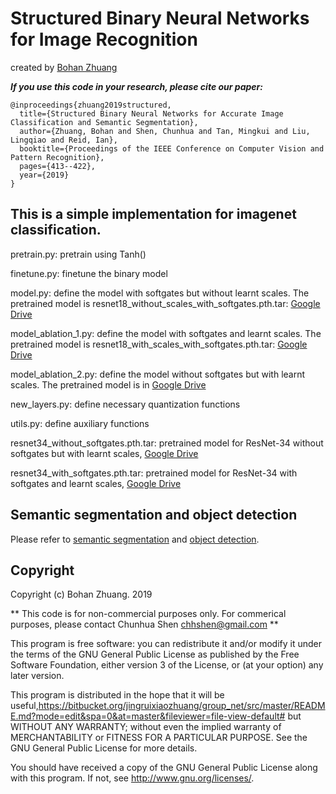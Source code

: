 # Structured Binary Neural Networks for Image Recognition

created by [Bohan Zhuang](https://sites.google.com/view/bohanzhuang)


***If you use this code in your research, please cite our paper:***

```
@inproceedings{zhuang2019structured,
  title={Structured Binary Neural Networks for Accurate Image Classification and Semantic Segmentation},
  author={Zhuang, Bohan and Shen, Chunhua and Tan, Mingkui and Liu, Lingqiao and Reid, Ian},
  booktitle={Proceedings of the IEEE Conference on Computer Vision and Pattern Recognition},
  pages={413--422},
  year={2019}
}
```

## This is a simple implementation for imagenet classification.


pretrain.py:     pretrain using Tanh()

finetune.py:     finetune the binary model 

model.py:    define the model with softgates but without learnt scales. The pretrained model is resnet18_without_scales_with_softgates.pth.tar: [Google Drive](https://drive.google.com/file/d/1zQMUhl1WIp_v7kp4lcSiKQqS6RwJcNxO/view?usp=sharing)

model_ablation_1.py:   define the model with softgates and learnt scales. The pretrained model is resnet18_with_scales_with_softgates.pth.tar: [Google Drive](https://drive.google.com/file/d/1dbrUJuHIuYnsCANHc4HxVEnHGsmCOCku/view?usp=sharing)

model_ablation_2.py:   define the model without softgates but with learnt scales. The pretrained model is in [Google Drive](https://drive.google.com/file/d/1oe85OXmRvqxffZjKfPospMH73tzq_TuC/view?usp=sharing)

new_layers.py:      define necessary quantization functions

utils.py:	 define auxiliary functions


resnet34_without_softgates.pth.tar:  pretrained model for ResNet-34 without softgates but with learnt scales, [Google Drive](https://drive.google.com/file/d/1hTciMyZTma2o23W7Bq9y0yLfDKFkNxHy/view?usp=sharing)

resnet34_with_softgates.pth.tar:   pretrained model for ResNet-34 with softgates and learnt scales, [Google Drive](https://drive.google.com/file/d/13CXpXJ__1hPdIhO7NKTHW3ipbAnvQuqu/view?usp=sharing)




## Semantic segmentation and object detection

Please refer to [semantic segmentation](https://bitbucket.org/jingruixiaozhuang/group-net-semantic-segmentation/src/master/) and [object detection](https://bitbucket.org/jingruixiaozhuang/group-net-object-detection/src/master/).

## Copyright

Copyright (c) Bohan Zhuang. 2019

** This code is for non-commercial purposes only. For commerical purposes,
please contact Chunhua Shen <chhshen@gmail.com> **

This program is free software: you can redistribute it and/or modify
    it under the terms of the GNU General Public License as published by
    the Free Software Foundation, either version 3 of the License, or
    (at your option) any later version.

This program is distributed in the hope that it will be useful,https://bitbucket.org/jingruixiaozhuang/group_net/src/master/README.md?mode=edit&spa=0&at=master&fileviewer=file-view-default#
    but WITHOUT ANY WARRANTY; without even the implied warranty of
    MERCHANTABILITY or FITNESS FOR A PARTICULAR PURPOSE.  See the
    GNU General Public License for more details.

You should have received a copy of the GNU General Public License
    along with this program.  If not, see <http://www.gnu.org/licenses/>.
